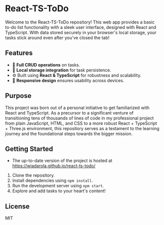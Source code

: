 # React-TS-ToDo

Welcome to the React-TS-ToDo repository! This web app provides a basic to-do list functionality with a sleek user interface, designed with React and TypeScript. With data stored securely in your browser's local storage, your tasks stick around even after you've closed the tab! 

## Features
- 🌟 **Full CRUD operations** on tasks.
- 💾 **Local storage integration** for task persistence.
- ⚙️ Built using **React & TypeScript** for robustness and scalability.
- 📱 **Responsive design** ensures usability across devices.

## Purpose
This project was born out of a personal initiative to get familiarized with React and TypeScript. As a precursor to a significant venture of transitioning tens of thousands of lines of code in my professional project from plain JavaScript, HTML, and CSS to a more robust React + TypeScript + Three.js environment, this repository serves as a testament to the learning journey and the foundational steps towards the bigger mission.

## Getting Started
- The up-to-date version of the project is hosted at https://wiadarola.github.io/react-ts-todo/
1. Clone the repository.
2. Install dependencies using `npm install`.
3. Run the development server using `npm start`.
4. Explore and add tasks to your heart's content!

## License
MIT
